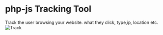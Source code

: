# php-js Tracking Tool
Track the user browsing your website.
what they click, type,ip, location etc.
![Track](https://user-images.githubusercontent.com/28349518/56598677-62857700-660e-11e9-9c2d-e2f9aab7136f.PNG)
